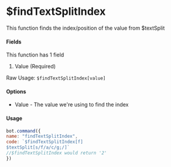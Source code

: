 # $findTextSplitIndex

This function finds the index/position of the value from $textSplit

#### Fields

This function has 1 field

1. Value \(Required\)

Raw Usage: `$findTextSplitIndex[value]`

#### Options

* Value - The value we're using to find the index

#### Usage

```javascript
bot.command({
name: "findTextSplitIndex",
code: `$findTextSplitIndex[f]
$textSplit[s/f/a/c/g;/]`
//$findTextSplitIndex would return '2'
})
```





